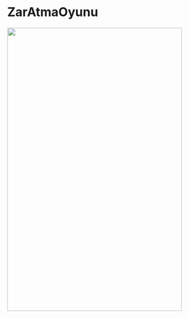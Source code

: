 # ZarAtmaOyunu
<img src="https://user-images.githubusercontent.com/63563507/158427683-fe7706b9-dcf3-4d68-baf2-f769b77952ad.gif" width="400" height="650">
